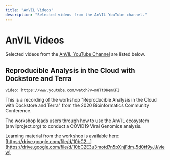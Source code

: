 ```yaml
---
title: "AnVIL Videos"
description: "Selected videos from the AnVIL YouTube channel."
---
```


# AnVIL Videos

Selected videos from the [AnVIL YouTube Channel](https://www.youtube.com/channel/UCBbHCj7kUogAMFyBAzzzfUw) are listed below.

## Reproducible Analysis in the Cloud with Dockstore and Terra

`video: https://www.youtube.com/watch?v=m8Tt0KemKFI`

This is a recording of the workshop "Reproducible Analysis in the Cloud with Dockstore and Terra" from the 2020 Bioinformatics Community Conference.
 
 The workshop leads users through how to use the AnVIL ecosystem (anvilproject.org) to conduct a COVID19 Viral Genomics analysis. 

Learning material from the workshop is available here: [https://drive.google.com/file/d/10bC2...](https://drive.google.com/file/d/10bC2E3u3motd7n5pXnjFdm_5d0tf9yJJ/view)
